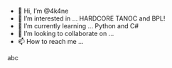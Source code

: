 - 👋 Hi, I’m @4k4ne
- 👀 I’m interested in ... HARDCORE TANOC and BPL!
- 🌱 I’m currently learning ... Python and C#
- 💞️ I’m looking to collaborate on ...
- 📫 How to reach me ...

<!---
4k4ne/4k4ne is a ✨ special ✨ repository because its `README.md` (this file) appears on your GitHub profile.
You can click the Preview link to take a look at your changes.
--->


abc

